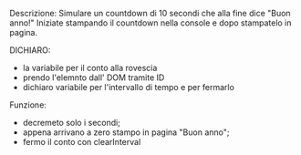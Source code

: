 Descrizione:
Simulare un countdown di 10 secondi che alla fine dice "Buon anno!"
Iniziate stampando il countdown nella console e dopo stampatelo in pagina.

DICHIARO: 
- la variabile per il conto alla rovescia
- prendo l'elemnto dall' DOM tramite ID
- dichiaro variabile per l'intervallo di tempo e per fermarlo

Funzione:
- decremeto solo i secondi;
- appena arrivano a zero stampo in pagina "Buon anno";
- fermo il conto con clearInterval



